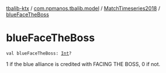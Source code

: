 [tbalib-ktx](../../index.md) / [com.npmanos.tbalib.model](../index.md) / [MatchTimeseries2018](index.md) / [blueFaceTheBoss](./blue-face-the-boss.md)

# blueFaceTheBoss

`val blueFaceTheBoss: `[`Int`](https://kotlinlang.org/api/latest/jvm/stdlib/kotlin/-int/index.html)`?`

1 if the blue alliance is credited with FACING THE BOSS, 0 if not.

